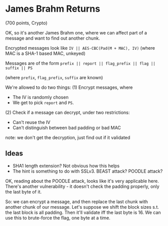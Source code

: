 # James Brahm Returns
(700 points, Crypto)

OK, so it's another James Brahm one, where we can affect part of a message and want to find out another chunk.

Encrypted messages look like
`IV || AES-CBC(Pad(M + MAC), IV)`
(where MAC is a SHA-1 based MAC, unkeyed)

Messages are of the form
`prefix || report || flag_prefix || flag || suffix || PS`

(where `prefix`, `flag_prefix`, `suffix` are known)


We're allowed to do two things:
(1) Encrypt messages, where
- The IV is randomly chosen
- We get to pick `report` and `PS`. 

(2) Check if a message can decrypt, under two restrictions:
- Can't reuse the IV
- Can't distinguish between bad padding or bad MAC

note: we don't get the decryption, just find out if it validated

## Ideas
- SHA1 length extension? Not obvious how this helps
- The hint is something to do with SSLv3. BEAST attack? POODLE attack?

OK, reading about the POODLE attack, looks like it's very applicable here. There's another vulnerability - it doesn't check the padding properly, only the last byte of it.

So: we can encrypt a message, and then replace the last chunk with another chunk of our message. 
Let's suppose we shift the block sizes s.t. the last block is all padding. Then it'll validate iff the last byte is 16. We can use this to brute-force the flag, one byte at a time.

